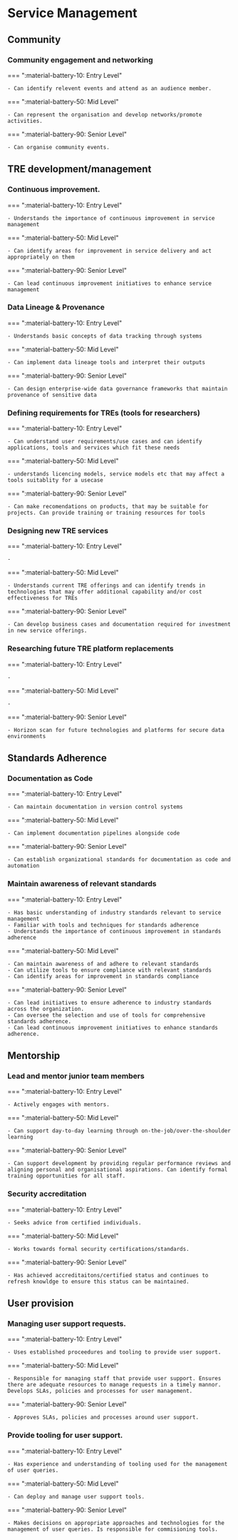 # Service Management

## Community


### Community engagement and networking

=== ":material-battery-10: Entry Level"

    - Can identify relevent events and attend as an audience member.

=== ":material-battery-50: Mid Level"

    - Can represent the organisation and develop networks/promote activities.

=== ":material-battery-90: Senior Level"

    - Can organise community events.

## TRE development/management


### Continuous improvement.

=== ":material-battery-10: Entry Level"

    - Understands the importance of continuous improvement in service management

=== ":material-battery-50: Mid Level"

    - Can identify areas for improvement in service delivery and act appropriately on them

=== ":material-battery-90: Senior Level"

    - Can lead continuous improvement initiatives to enhance service management


### Data Lineage & Provenance

=== ":material-battery-10: Entry Level"

    - Understands basic concepts of data tracking through systems

=== ":material-battery-50: Mid Level"

    - Can implement data lineage tools and interpret their outputs

=== ":material-battery-90: Senior Level"

    - Can design enterprise-wide data governance frameworks that maintain provenance of sensitive data


### Defining requirements for TREs (tools for researchers)

=== ":material-battery-10: Entry Level"

    - Can understand user requirements/use cases and can identify applications, tools and services which fit these needs

=== ":material-battery-50: Mid Level"

    - understands licencing models, service models etc that may affect a tools suitablity for a usecase

=== ":material-battery-90: Senior Level"

    - Can make recomendations on products, that may be suitable for projects. Can provide training or training resources for tools


### Designing new TRE services

=== ":material-battery-10: Entry Level"

    -

=== ":material-battery-50: Mid Level"

    - Understands current TRE offerings and can identify trends in technologies that may offer additional capability and/or cost effectiveness for TREs

=== ":material-battery-90: Senior Level"

    - Can develop business cases and documentation required for investment in new service offerings.


### Researching future TRE platform replacements

=== ":material-battery-10: Entry Level"

    -

=== ":material-battery-50: Mid Level"

    -

=== ":material-battery-90: Senior Level"

    - Horizon scan for future technologies and platforms for secure data environments

## Standards Adherence


### Documentation as Code

=== ":material-battery-10: Entry Level"

    - Can maintain documentation in version control systems

=== ":material-battery-50: Mid Level"

    - Can implement documentation pipelines alongside code

=== ":material-battery-90: Senior Level"

    - Can establish organizational standards for documentation as code and automation


### Maintain awareness of relevant standards

=== ":material-battery-10: Entry Level"

    - Has basic understanding of industry standards relevant to service management
    - Familiar with tools and techniques for standards adherence
    - Understands the importance of continuous improvement in standards adherence

=== ":material-battery-50: Mid Level"

    - Can maintain awareness of and adhere to relevant standards
    - Can utilize tools to ensure compliance with relevant standards
    - Can identify areas for improvement in standards compliance

=== ":material-battery-90: Senior Level"

    - Can lead initiatives to ensure adherence to industry standards across the organization.
    - Can oversee the selection and use of tools for comprehensive standards adherence.
    - Can lead continuous improvement initiatives to enhance standards adherence.

## Mentorship


### Lead and mentor junior team members

=== ":material-battery-10: Entry Level"

    - Actively engages with mentors.

=== ":material-battery-50: Mid Level"

    - Can support day-to-day learning through on-the-job/over-the-shoulder learning

=== ":material-battery-90: Senior Level"

    - Can support development by providing regular performance reviews and aligning personal and organisational aspirations. Can identify formal training opportunities for all staff.


### Security accreditation

=== ":material-battery-10: Entry Level"

    - Seeks advice from certified individuals.

=== ":material-battery-50: Mid Level"

    - Works towards formal security certifications/standards.

=== ":material-battery-90: Senior Level"

    - Has achieved accreditaitons/certified status and continues to refresh knowldge to ensure this status can be maintained.

## User provision


### Managing user support requests.

=== ":material-battery-10: Entry Level"

    - Uses established proceedures and tooling to provide user support.

=== ":material-battery-50: Mid Level"

    - Responsible for managing staff that provide user support. Ensures there are adequate resources to manage requests in a timely mannor. Develops SLAs, policies and processes for user management.

=== ":material-battery-90: Senior Level"

    - Approves SLAs, policies and processes around user support.


### Provide tooling for user support.

=== ":material-battery-10: Entry Level"

    - Has experience and understanding of tooling used for the management of user queries.

=== ":material-battery-50: Mid Level"

    - Can deploy and manage user support tools.

=== ":material-battery-90: Senior Level"

    - Makes decisions on appropriate approaches and technologies for the management of user queries. Is responsible for commisioning tools.
